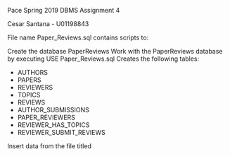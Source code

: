 Pace Spring 2019 DBMS Assignment 4

Cesar Santana - U01198843

File name Paper_Reviews.sql contains scripts to:

Create the database PaperReviews
Work with the PaperReviews database by executing USE Paper_Reviews.sql
Creates the following tables:

- AUTHORS
- PAPERS
- REVIEWERS
- TOPICS
- REVIEWS
- AUTHOR_SUBMISSIONS
- PAPER_REVIEWERS
- REVIEWER_HAS_TOPICS
- REVIEWER_SUBMIT_REVIEWS

Insert data from the file titled 
